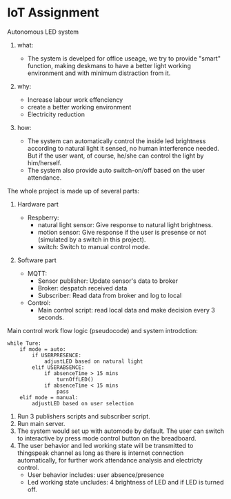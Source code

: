 # IoT Assignment

Autonomous LED system 

1. what: 

    - The system is develped for office useage, we try to provide "smart" function, making deskmans to  have a better light working environment and with minimum distraction from it.

2. why:

    - Increase labour work effenciency
    - create a better working environment
    - Electricity reduction

3. how: 

    - The system can automatically control the inside led brightness according to natural light it sensed, no human interference needed. But if the user want, of course, he/she can control the light by him/herself. 
    - The system also provide auto switch-on/off based on the user attendance.


The whole project is made up of several parts:

1. Hardware part
    - Respberry:
        - natural light sensor: Give response to natural light brightness.
        - motion sensor: Give response if the user is presense or not (simulated by a switch in this project).
        - switch: Switch to manual control mode.

2. Software part
    - MQTT:
        - Sensor publisher: Update sensor's data to broker
        - Broker: despatch received data 
        - Subscriber: Read data from broker and log to local
    - Control:
        - Main control script: read local data and make decision every 3 seconds.


Main control work flow logic (pseudocode) and system introdction:

    while Ture:
        if mode = auto:
            if USERPRESENCE:
                adjustLED based on natural light
            elif USERABSENCE:
                if absenceTime > 15 mins
                    turnOffLED()
                if absenceTime < 15 mins
                    pass
        elif mode = manual:
            adjustLED based on user selection


1. Run 3 publishers scripts and subscriber script.
2. Run main server.
3. The system would set up with automode by default. The user can switch to interactive by press mode control button on the breadboard.
4. The user behavior and led working state will be transmitted to thingspeak channel as long as there is internet connection automatically, for further work attendance analysis and electricty control.
    - User behavior includes: user absence/presence
    - Led working state uncludes: 4 brightness of LED and if LED is turned off.





